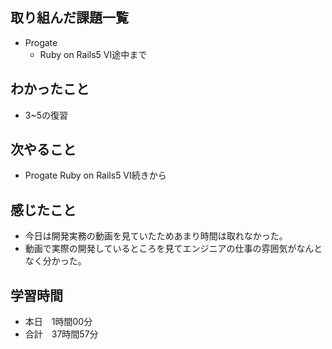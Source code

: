 ## 取り組んだ課題一覧
- Progate
  - Ruby on Rails5 Ⅵ途中まで
## わかったこと
- 3~5の復習
## 次やること
- Progate Ruby on Rails5 Ⅵ続きから
## 感じたこと
- 今日は開発実務の動画を見ていたためあまり時間は取れなかった。
- 動画で実際の開発しているところを見てエンジニアの仕事の雰囲気がなんとなく分かった。
## 学習時間
- 本日　1時間00分
- 合計　37時間57分
